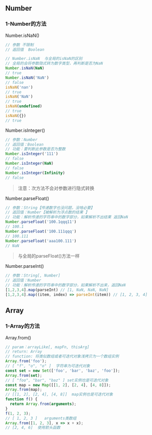## Number

### 1-Number的方法

Number.isNaN()

```js
// 参数 不限制
// 返回值  Boolean

// Number.isNaN  与全局的isNaN的区别
// 全局的会将参数隐式转为数字类型，再判断是否为NaN
Number.isNaN(NaN)
// true
Number.isNaN('NaN')
// false
isNaN('nan')
// true
isNaN('NaN')
// true
isNaN(undefined)
// true
isNaN({})
// true
```

Number.isInteger()

```js
// 参数：Number
// 返回值：Boolean
// 功能：要判断此参数是否为整数
Number.isInteger('111')
// false
Number.isInteger(NaN)
// false
Number.isInteger(Infinity)
// false
```

> 注意：次方法不会对参数进行隐式转换

Number.parseFloat()

```js
// 参数：String【传递数字也没问题，没啥必要】
// 返回值：Number【被解析为浮点数的结果 】
// 功能：解析传递的字符串中的数字部分，如果解析不出结果 返回NaN
Number.parseFloat('100.1qqq11')
// 100.1
Number.parseFloat('100.111qqq')
// 100.111
Number.parseFloat('aaa100.111')
// NaN
```

> 与全局的parseFloat()方法一样

Number.parseInt()

```js
// 参数：String[, Number]
// 返回值：Number
// 功能：解析传递的字符串中的数字部分，如果解析不出来，返回NaN
[1,2,3,4].map(parseInt) // [1, NaN, NaN, NaN]
[1,2,3,4].map((item, index) => parseInt(item)) // [1, 2, 3, 4]
```



## Array

### 1-Array的方法

Array.from()

```js
// param：arrayLike[, mapFn, thisArg]
// return: Array
// function: 将类似数组或者可迭代对象浅拷贝为一个数组实例
Array.from('foo');
// [ "f", "o", "o" ]  字符串为可迭代对象
const set = new Set(['foo', 'bar', 'baz', 'foo']);
Array.from(set);
// [ "foo", "bar", "baz" ] set实例也是可迭代对象
const map = new Map([[1, 2], [2, 4], [4, 8]]);
Array.from(map);
// [[1, 2], [2, 4], [4, 8]]  map实例也是可迭代对象
function f() {
  return Array.from(arguments);
}
f(1, 2, 3);
// [ 1, 2, 3 ]   arguments类数组
Array.from([1, 2, 3], x => x + x);
// [2, 4, 6]  使用箭头函数
```



